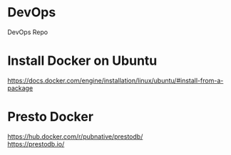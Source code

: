 # DevOps
DevOps Repo

# Install Docker on Ubuntu
https://docs.docker.com/engine/installation/linux/ubuntu/#install-from-a-package

# Presto Docker
https://hub.docker.com/r/pubnative/prestodb/<BR>
https://prestodb.io/<BR>
